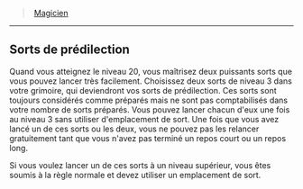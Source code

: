 ﻿---
!ClassFeatureItem
Id: wizard_hd.md#sorts-de-prédilection
ParentLink: wizard_hd.md#magicien
Name: Sorts de prédilection
ParentName: Magicien
NameLevel: 2
Attributes: {}
AttributesDictionary: >+
  {}

---
> [Magicien](hd_wizard.md)

---

## Sorts de prédilection

Quand vous atteignez le niveau 20, vous maîtrisez deux puissants sorts que vous pouvez lancer très facilement. Choisissez deux sorts de niveau 3 dans votre grimoire, qui deviendront vos sorts de prédilection. Ces sorts sont toujours considérés comme préparés mais ne sont pas comptabilisés dans votre nombre de sorts préparés. Vous pouvez lancer chacun d'eux une fois au niveau 3 sans utiliser d'emplacement de sort. Une fois que vous avez lancé un de ces sorts ou les deux, vous ne pouvez pas les relancer gratuitement tant que vous n'avez pas terminé un repos court ou un repos long.

Si vous voulez lancer un de ces sorts à un niveau supérieur, vous êtes soumis à la règle normale et devez utiliser un emplacement de sort.

